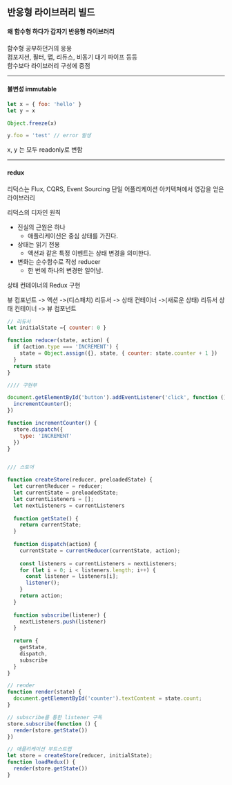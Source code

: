 ## 반응형 라이브러리 빌드

#### 왜 함수형 하다가 갑자기 반응형 라이브러리
함수형 공부하던거의 응용   
컴포지션, 필터, 맵, 리듀스, 비동기 대기 파이프 등등   
함수보다 라이브러리 구성에 중점   

---
#### 불변성 immutable
```js
let x = { foo: 'hello' }
let y = x

Object.freeze(x)

y.foo = 'test' // error 발생
```
x, y 는 모두 readonly로 변함

---
#### redux
리덕스는 Flux, CQRS, Event Sourcing 단일 어플리케이션 아키텍쳐에서 영감을 얻은 라이브러리   

리덕스의 디자인 원칙
- 진실의 근원은 하나
  - 애플리케이션은 중심 상태를 가진다.
- 상태는 읽기 전용
  - 액션과 같은 특정 이벤트는 상태 변경을 의미한다.
- 변화는 순수함수로 작성 reducer 
  - 한 번에 하나의 변경만 일어남.

상태 컨테이너의 Redux 구현

뷰 컴포넌트 -> 액션 ->(디스패치) 리듀서 -> 상태 컨테이너 ->(새로운 상태) 리듀서
상태 컨테이너 -> 뷰 컴포넌트

```js
// 리듀서
let initialState ={ counter: 0 }

function reducer(state, action) {
  if (action.type === 'INCREMENT') {
    state = Object.assign({}, state, { counter: state.counter + 1 })
  }
  return state
}

//// 구현부

document.getElementById('button').addEventListener('click', function () {
  incrementCounter();
})

function incrementCounter() {
  store.dispatch({
    type: 'INCREMENT'
  })
}


/// 스토어

function createStore(reducer, preloadedState) {
  let currentReducer = reducer;
  let currentState = preloadedState;
  let currentListeners = [];
  let nextListeners = currentListeners
  
  function getState() {
    return currentState;
  }
  
  function dispatch(action) {
    currentState = currentReducer(currentState, action);
    
    const listeners = currentListeners = nextListeners;
    for (let i = 0; i < listeners.length; i++) {
      const listener = listeners[i];
      listener();
    }
    return action;
  }
  
  function subscribe(listener) {
    nextListeners.push(listener)
  }
  
  return {
    getState,
    dispatch,
    subscribe
  }
}

// render
function render(state) {
  document.getElementById('counter').textContent = state.count;
}

// subscribe를 통한 listener 구독
store.subscribe(function () {
  render(store.getState())
})

// 애플리케이션 부트스트랩
let store = createStore(reducer, initialState);
function loadRedux() {
  render(store.getState())
}
```